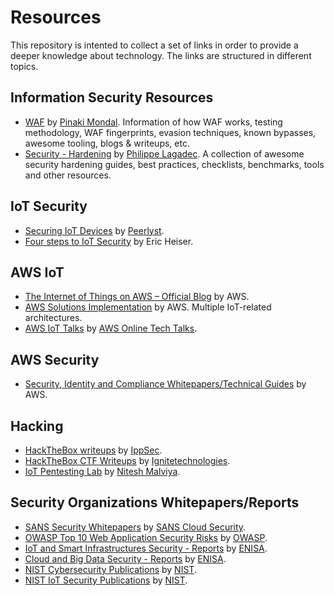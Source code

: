 # Resources

This repository is intented to collect a set of links in order to provide a deeper knowledge about technology. The links are structured in different topics.


## Information Security Resources

- [WAF](https://github.com/0xInfection/Awesome-WAF) by [Pinaki Mondal](https://github.com/0xInfection). Information of how WAF works, testing methodology, WAF fingerprints, evasion techniques, known bypasses, awesome tooling, blogs & writeups, etc.
- [Security - Hardening](https://github.com/decalage2/awesome-security-hardening) by [Philippe Lagadec](https://github.com/decalage2). A collection of awesome security hardening guides, best practices, checklists, benchmarks, tools and other resources.

## IoT Security

- [Securing IoT Devices](https://www.peerlyst.com/posts/the-iot-wiki-peerlyst?utm_source=linkedin&utm_medium=social&utm_content=peerlyst_post&utm_campaign=peerlyst_shared_post) by [Peerlyst](https://www.peerlyst.com/companies/peerlyst?trk=post_page_author).
- [Four steps to IoT Security](https://www.kudelski-iot.com/wp-content/uploads/2019/11/Kudelski-IoT_Four-steps-to-IoT-security-whitepaper.pdf) by Eric Heiser.


## AWS IoT

- [The Internet of Things on AWS – Official Blog](https://aws.amazon.com/blogs/iot/) by AWS.
- [AWS Solutions Implementation](https://aws.amazon.com/solutions/implementations/?solutions-all.sort-by=item.additionalFields.sortDate&solutions-all.sort-order=desc&awsf.AWS-Product%20Category=tech-category%23iot) by AWS. Multiple IoT-related architectures.
- [AWS IoT Talks](https://www.youtube.com/playlist?list=PL5bUlblGfe0LHe_p4sZ9-MF6fUZw9IQkb) by [AWS Online Tech Talks](https://www.youtube.com/user/AWSwebinars/about).


## AWS Security

- [Security, Identity and Compliance Whitepapers/Technical Guides](https://aws.amazon.com/whitepapers/?whitepapers-main.sort-by=item.additionalFields.sortDate&whitepapers-main.sort-order=desc&awsf.whitepapers-category=categories%23security-identity-compliance) by AWS.


## Hacking

- [HackTheBox writeups](https://www.youtube.com/channel/UCa6eh7gCkpPo5XXUDfygQQA) by [IppSec](https://www.youtube.com/channel/UCa6eh7gCkpPo5XXUDfygQQA/about).
- [HackTheBox CTF Writeups](https://github.com/Ignitetechnologies/HackTheBox-CTF-Writeups) by [Ignitetechnologies](https://github.com/Ignitetechnologies).
- [IoT Pentesting Lab](https://www.peerlyst.com/posts/beginner-s-guide-to-pentesting-iot-architecture-network-and-setting-up-iot-pentesting-lab-part-1-nitesh-malviya?trk=post_page_recommended_reads) by [Nitesh Malviya](https://www.peerlyst.com/users/nitesh-malviya?trk=post_page_author).


## Security Organizations Whitepapers/Reports

- [SANS Security Whitepapers](https://software-security.sans.org/resources/whitepapers) by [SANS Cloud Security](https://software-security.sans.org/).
- [OWASP Top 10 Web Application Security Risks](https://owasp.org/www-project-top-ten/) by [OWASP](https://owasp.org/).
- [IoT and Smart Infrastructures Security - Reports](https://www.enisa.europa.eu/publications#c5=2010&c5=2020&c5=false&c2=publicationDate&reversed=on&b_start=0&c10=IoT+and+Smart+Infrastructures) by [ENISA](https://www.enisa.europa.eu/).
- [Cloud and Big Data Security - Reports](https://www.enisa.europa.eu/publications#c5=2010&c5=2020&c5=false&c2=publicationDate&reversed=on&b_start=0&c10=Cloud+and+Big+Data) by [ENISA](https://www.enisa.europa.eu/).
- [NIST Cybersecurity Publications](https://www.nist.gov/publications/search?ta%5B0%5D=248731) by [NIST](https://www.nist.gov/).
- [NIST IoT Security Publications](https://www.nist.gov/publications/search?k=iot&t=&a=&s=All&n=&d%5Bmin%5D=&d%5Bmax%5D=) by [NIST](https://www.nist.gov/).
